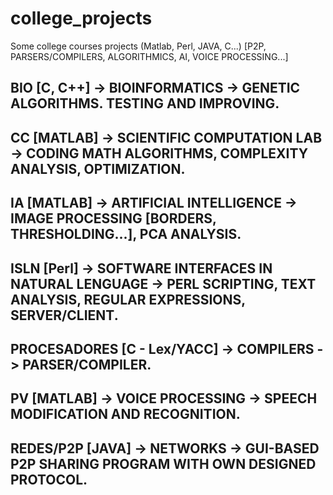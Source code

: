 # college_projects
Some college courses projects (Matlab, Perl, JAVA, C...) 
[P2P, PARSERS/COMPILERS, ALGORITHMICS, AI, VOICE PROCESSING...]

## BIO [C, C++] -> BIOINFORMATICS -> GENETIC ALGORITHMS. TESTING AND IMPROVING. 
## CC [MATLAB]  -> SCIENTIFIC COMPUTATION LAB -> CODING MATH ALGORITHMS, COMPLEXITY ANALYSIS, OPTIMIZATION.
## IA [MATLAB]  -> ARTIFICIAL INTELLIGENCE -> IMAGE PROCESSING [BORDERS, THRESHOLDING...], PCA ANALYSIS.
## ISLN [Perl]  -> SOFTWARE INTERFACES IN NATURAL LENGUAGE  -> PERL SCRIPTING, TEXT ANALYSIS, REGULAR EXPRESSIONS, SERVER/CLIENT.
## PROCESADORES [C - Lex/YACC] -> COMPILERS -> PARSER/COMPILER.
## PV [MATLAB]  -> VOICE PROCESSING -> SPEECH MODIFICATION AND RECOGNITION.
## REDES/P2P [JAVA] -> NETWORKS -> GUI-BASED P2P SHARING PROGRAM WITH OWN DESIGNED PROTOCOL.
